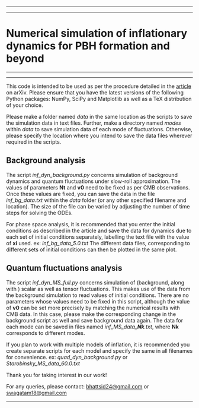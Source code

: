 
---
---

# Numerical simulation of inflationary dynamics for PBH formation and beyond

---
---

This code is intended to be used as per the procedure detailed in the [article](<arXiv link>) on arXiv. 
Please ensure that you have the latest versions of the following Python packages: NumPy, SciPy and Matplotlib as well as a TeX distribution of your choice.


Please make a folder named *data* in the same location as the scripts to save the simulation data in text files. 
Further, make a directory named *modes* within *data* to save simulation data of each mode of fluctuations.
Otherwise, please specify the location where you intend to save the data files wherever required in the scripts.


## Background analysis

The script *inf_dyn_background.py* concerns simulation of background dynamics and quantum fluctuations under slow-roll approximation. The values of parameters **Nt** and **v0** need to be fixed as per CMB observations. 
Once these values are fixed, you can save the data in the file *inf_bg_data.txt* within the *data* folder (or any other specified filename and location). 
The size of the file can be varied by adjusting the number of time steps for solving the ODEs.

For phase space analysis, it is recommended that you enter the initial conditions as described in the article and save the data for dynamics due to each set of initial conditions separately, labelling the text file with the value of **xi** used.
ex: *inf_bg_data_5.0.txt*
The different data files, corresponding to different sets of initial conditions can then be plotted in the same plot.


## Quantum fluctuations analysis

The script *inf_dyn_MS_full.py* concerns simulation of (background, along with ) scalar as well as tensor fluctuations. This makes use of the data from the background simulation to read values of initial conditions. There are no parameters whose values need to be fixed in this script, although the value of **v0** can be set more precisely by matching the numerical results with CMB data. In this case, please make the corresponding change in the background script as well and save background data again.
The data for each mode can be saved in files named *inf_MS_data_**Nk**.txt*, where **Nk** corresponds to different modes.


If you plan to work with multiple models of inflation, it is recommended you create separate scripts for each model and specify the same in all filenames for convenience.
ex: *quad_dyn_background.py* or *Starobinsky_MS_data_60.0.txt*


Thank you for taking interest in our work!

For any queries, please contact:
bhattsid24@gmail.com
or
swagatam18@gmail.com

---
